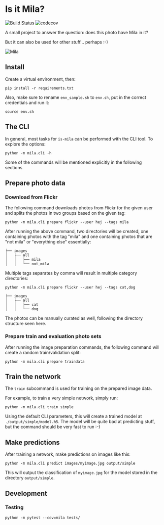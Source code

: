 
# Is it Mila?

[![Build Status](https://travis-ci.org/dlebech/is-mila.svg?branch=master)](https://travis-ci.org/dlebech/is-mila)
[![codecov](https://codecov.io/gh/dlebech/is-mila/branch/master/graph/badge.svg)](https://codecov.io/gh/dlebech/is-mila)

A small project to answer the question: does this photo have Mila in it?

But it can also be used for other stuff... perhaps :-)

![Mila](https://farm9.staticflickr.com/8275/28338981466_9bd1fbe82e_n.jpg)

## Install

Create a virtual environment, then:

```shell
pip install -r requirements.txt
```

Also, make sure to rename `env_sample.sh` to `env.sh`, put in the correct
credentials and run it:

```shell
source env.sh
```

## The CLI

In general, most tasks for `is-mila` can be performed with the CLI tool. To explore the options:

```shell
python -m mila.cli -h
```

Some of the commands will be mentioned explicitly in the following sections.

## Prepare photo data

### Download from Flickr

The following command downloads photos from Flickr for the given user and
splits the photos in two groups based on the given tag:

```shell
python -m mila.cli prepare flickr --user hej --tags mila
```

After running the above command, two directories will be created, one
containing photos with the tag "mila" and one containing photos that are "not
mila" or "everything else" essentially:

```
├── images
│   ├── all
│   │   ├── mila
│   │   └── not_mila
```

Multiple tags separates by comma will result in multiple category directories:

```shell
python -m mila.cli prepare flickr --user hej --tags cat,dog
```

```
├── images
│   ├── all
│   │   ├── cat
│   │   └── dog
```

The photos can be manually curated as well, following the directory structure
seen here.

### Prepare train and evaluation photo sets

After running the image preparation commands, the following command will
create a random train/validation split:

```shell
python -m mila.cli prepare traindata
```

## Train the network

The `train` subcommand is used for training on the prepared image data.

For example, to train a very simple network, simply run:

```shell
python -m mila.cli train simple
```

Using the default CLI parameters, this will create a trained model at `./output/simple/model.h5`.
The model will be quite bad at predicting stuff, but the command should be very fast to run :-)

## Make predictions

After training a network, make predictions on images like this:

```shell
python -m mila.cli predict images/myimage.jpg output/simple
```

This will output the classification of `myimage.jpg` for the model stored in the directory `output/simple`.

## Development

### Testing

```shell
python -m pytest --cov=mila tests/
```
